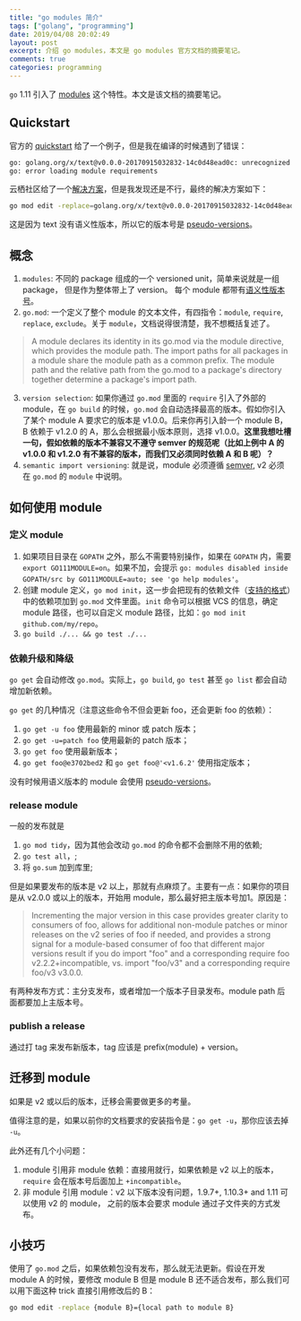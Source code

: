 ```yaml
---
title: "go modules 简介"
tags: ["golang", "programming"]
date: 2019/04/08 20:02:49
layout: post
excerpt: 介绍 go modules，本文是 go modules 官方文档的摘要笔记。
comments: true
categories: programming
---
```


`go` 1.11 引入了 [modules](https://github.com/golang/go/wiki/Modules) 这个特性。本文是该文档的摘要笔记。

## Quickstart

官方的 [quickstart](https://github.com/golang/go/wiki/Modules#example) 给了一个例子，但是我在编译的时候遇到了错误：

```bash
go: golang.org/x/text@v0.0.0-20170915032832-14c0d48ead0c: unrecognized import path "golang.org/x/text" (https fetch: Get https://golang.org/x/text?go-get=1: dial tcp 216.239.37.1:443: i/o timeout)
go: error loading module requirements
```

云栖社区给了一个[解决方案](https://yq.aliyun.com/articles/663151)，但是我发现还是不行，最终的解决方案如下：

```bash
go mod edit -replace=golang.org/x/text@v0.0.0-20170915032832-14c0d48ead0c=github.com/golang/text@latest
```

这是因为 text 没有语义性版本，所以它的版本号是 [pseudo-versions](https://tip.golang.org/cmd/go/#hdr-Pseudo_versions)。

## 概念

1. `modules`: 不同的 package 组成的一个 versioned unit，简单来说就是一组 package， 但是作为整体带上了 version。 每个 module 都带有[语义性版本号](https://semver.org/)。
2. `go.mod`: 一个定义了整个 module 的文本文件，有四指令：`module`, `require`, `replace`, `exclude`。关于 `module`，文档说得很清楚，我不想概括复述了。

> A module declares its identity in its go.mod via the module directive, which provides the module path. The import paths for all packages in a module share the module path as a common prefix. The module path and the relative path from the go.mod to a package's directory together determine a package's import path.

3. `version selection`: 如果你通过 `go.mod` 里面的 `require` 引入了外部的 module，在 `go build` 的时候，`go.mod` 会自动选择最高的版本。假如你引入了某个 module A 要求它的版本是 v1.0.0。后来你再引入龄一个 module B，B 依赖于 v1.2.0 的 A，那么会根据最小版本原则，选择 v1.0.0。**这里我想吐槽一句，假如依赖的版本不兼容又不遵守 semver 的规范呢（比如上例中 A 的 v1.0.0 和 v1.2.0 有不兼容的版本，而我们又必须同时依赖 A 和 B 呢）？**
4. `semantic import versioning`: 就是说，module 必须遵循 [semver](https://semver.org/), v2 必须在 `go.mod` 的 `module` 中说明。

## 如何使用 module

### 定义 module

1. 如果项目目录在 `GOPATH` 之外，那么不需要特别操作，如果在 `GOPATH` 内，需要 `export GO111MODULE=on`。如果不加，会提示 `go: modules disabled inside GOPATH/src by GO111MODULE=auto; see 'go help modules'`。
2. 创建 module 定义，`go mod init`，这一步会把现有的依赖文件（[支持的格式](https://tip.golang.org/pkg/cmd/go/internal/modconv/?m=all#pkg-variables)）中的依赖项加到 `go.mod` 文件里面。`init` 命令可以根据 VCS 的信息，确定 module 路径，也可以自定义 module 路径，比如：`go mod init github.com/my/repo`。
3. `go build ./... && go test ./...`

### 依赖升级和降级

`go get` 会自动修改 `go.mod`。实际上，`go build`, `go test` 甚至 `go list` 都会自动增加新依赖。

`go get` 的几种情况（注意这些命令不但会更新 foo，还会更新 foo 的依赖）：

1. `go get -u foo` 使用最新的 minor 或 patch 版本；
2. `go get -u=patch foo` 使用最新的 patch 版本；
3. `go get foo` 使用最新版本；
4. `go get foo@e3702bed2` 和 `go get foo@'<v1.6.2'` 使用指定版本；

没有时候用语义版本的 module 会使用 [pseudo-versions](https://tip.golang.org/cmd/go/#hdr-Pseudo_versions)。

### release module

一般的发布就是

1. `go mod tidy`，因为其他会改动 `go.mod` 的命令都不会删除不用的依赖;
2. `go test all`，;
3. 将 `go.sum` 加到库里;

但是如果要发布的版本是 v2 以上，那就有点麻烦了。主要有一点：如果你的项目是从 v2.0.0 或以上的版本，开始用 module，那么最好把主版本号加1。原因是：

> Incrementing the major version in this case provides greater clarity to consumers of foo, allows for additional non-module patches or minor releases on the v2 series of foo if needed, and provides a strong signal for a module-based consumer of foo that different major versions result if you do import "foo" and a corresponding require foo v2.2.2+incompatible, vs. import "foo/v3" and a corresponding require foo/v3 v3.0.0.

有两种发布方式：主分支发布，或者增加一个版本子目录发布。module path 后面都要加上主版本号。

### publish a release

通过打 tag 来发布新版本，tag 应该是 prefix(module) + version。

## 迁移到 module

如果是 v2 或以后的版本，迁移会需要做更多的考量。

值得注意的是，如果以前你的文档要求的安装指令是：`go get -u`，那你应该去掉 `-u`。

此外还有几个小问题：

1. module 引用非 module 依赖：直接用就行，如果依赖是 v2 以上的版本，`require` 会在版本号后面加上 `+incompatible`。
2. 非 module 引用 module：v2 以下版本没有问题，1.9.7+, 1.10.3+ and 1.11 可以使用 v2 的 module， 之前的版本会要求 module 通过子文件夹的方式发布。

## 小技巧

使用了 `go.mod` 之后，如果依赖包没有发布，那么就无法更新。假设在开发 module A 的时候，要修改 module B 但是 module B 还不适合发布，那么我们可以用下面这种 trick 直接引用修改后的 B：

```bash
go mod edit -replace {module B}={local path to module B}
```
